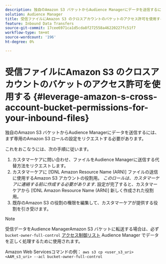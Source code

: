 ```yaml
---
description: 独自のAmazon S3 バケットからAudience Managerにデータを送信するには、まず専用のAmazon S3 ロールの設定をリクエストする必要があります。
solution: Audience Manager
title: 受信ファイルにAmazon S3 のクロスアカウントのバケットのアクセス許可を使用する
feature: Inbound Data Transfers
source-git-commit: 17cee6971ca1d5cda8f272558a46220227fc51f7
workflow-type: tm+mt
source-wordcount: '196'
ht-degree: 0%

---
```



# 受信ファイルにAmazon S3 のクロスアカウントのバケットのアクセス許可を使用する {#leverage-amazon-s-cross-account-bucket-permissions-for-your-inbound-files}

独自のAmazon S3 バケットからAudience Managerにデータを送信するには、まず専用のAmazon S3 ロールの設定をリクエストする必要があります。

これをおこなうには、次の手順に従います。

1. カスタマーケアに問い合わせ、ファイルをAudience Managerに送信する代替方法をリクエストします。
2. カスタマーケアに [!DNL Amazon Resource Name (ARN)] ファイルの送信に使用するAmazon S3 アカウントの役割用。 _このロールは、カスタマーケアに連絡する前に作成する必要があります_. 設定が完了すると、カスタマーケアから [!DNL Amazon Resource Name (ARN)] 新しく作成された役割用。
3. 既存のAmazon S3 の役割の権限を編集して、カスタマーケアが提供する役割を引き受けます。

>[!NOTE]
>
>受信データをAudience ManagerAmazon S3 バケットに転送する場合は、必ず `bucket-owner-full-control` [アクセス制御リスト](https://docs.aws.amazon.com/AmazonS3/latest/userguide/about-object-ownership.html) Audience Manager でデータを正しく処理するために使用されます。
>
>Amazon Web Servicesコマンドの例： `aws s3 cp <user_s3_uri> <AAM_s3_uri> --acl bucket-owner-full-control`


